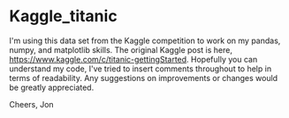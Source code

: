 Kaggle_titanic
==============
I'm using this data set from the Kaggle competition to work on my pandas, numpy, and matplotlib skills. The original Kaggle post is here, https://www.kaggle.com/c/titanic-gettingStarted. Hopefully you can understand my code, I've tried to insert comments throughout to help in terms of readability. Any suggestions on improvements or changes would be greatly appreciated.

Cheers,
Jon
